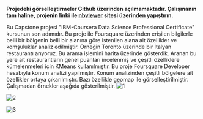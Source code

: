 **Projedeki görselleştirmeler Github üzerinden açılmamaktadır. Çalışmanın tam haline, projenin linki ile <a href="https://nbviewer.jupyter.org/">nbviewer</a> sitesi üzerinden yapıştırın.**

Bu Capstone projesi "IBM-Coursera Data Science Professional Certificate" kursunun son adımıdır. Bu proje ile Foursquare üzerinden erişilen bilgilerle belli bir bölgenin belli bir alanına göre istenilen alana ait özellikler ve komşuluklar analiz edilmiştir. Örneğin Toronto üzerinde bir İtalyan restaurantı arıyoruz. Bu arama işlemini harita üzerinde gösterdik. Aranan bu yere ait restaurantların genel puanları incelenmiş ve çeşitli özelliklere kümelenmeleri için KMeans kullanılmıştır.
Bu proje Foursquare Developer hesabıyla konum analizi yapılmıştır. Konum analizinden çeşitli bölgelere ait özellikler ortaya çıkarılmıştır. Bazı özellikle geomap ile görselleştirilmiştir. Çalışmadan örnekler aşağıda gösterilmiştir.
![1](https://user-images.githubusercontent.com/40672298/85906197-3c60f580-b816-11ea-8bee-2257270a06a9.png)

![2](https://user-images.githubusercontent.com/40672298/85906199-3d922280-b816-11ea-9cb2-c8db2f07c929.png)

![3](https://user-images.githubusercontent.com/40672298/85906201-408d1300-b816-11ea-9598-5e85ba34c8d0.png)
